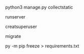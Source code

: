 python3 manage.py collectstatic

runserver

creatsuperuser

migrate


py -m pip freeze > requirements.txt
